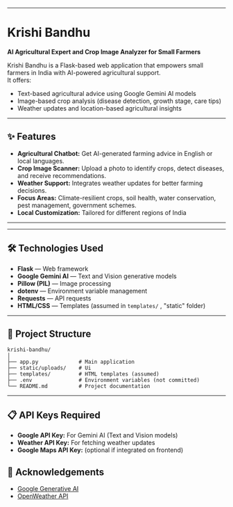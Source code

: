 

---

# Krishi Bandhu 
**AI Agricultural Expert and Crop Image Analyzer for Small Farmers**

Krishi Bandhu is a Flask-based web application that empowers small farmers in India with AI-powered agricultural support.  
It offers:
- Text-based agricultural advice using Google Gemini AI models
- Image-based crop analysis (disease detection, growth stage, care tips)
- Weather updates and location-based agricultural insights

---

## ✨ Features
- **Agricultural Chatbot:** Get AI-generated farming advice in English or local languages.
- **Crop Image Scanner:** Upload a photo to identify crops, detect diseases, and receive recommendations.
- **Weather Support:** Integrates weather updates for better farming decisions.
- **Focus Areas:** Climate-resilient crops, soil health, water conservation, pest management, government schemes.
- **Local Customization:** Tailored for different regions of India  

---


---

## 🛠 Technologies Used
- **Flask** — Web framework
- **Google Gemini AI** — Text and Vision generative models
- **Pillow (PIL)** — Image processing
- **dotenv** — Environment variable management
- **Requests** — API requests
- **HTML/CSS** — Templates (assumed in `templates/` , "static" folder)

---

## 📂 Project Structure
```
krishi-bandhu/
│
├── app.py             # Main application
├── static/uploads/    # Ui 
├── templates/         # HTML templates (assumed)
├── .env               # Environment variables (not committed)
└── README.md          # Project documentation
```

---

## 📋 API Keys Required
- **Google API Key:** For Gemini AI (Text and Vision models)
- **Weather API Key:** For fetching weather updates
- **Google Maps API Key:** (optional if integrated on frontend)


## 🙏 Acknowledgements
- [Google Generative AI](https://ai.google/)
- [OpenWeather API](https://openweathermap.org/api)


